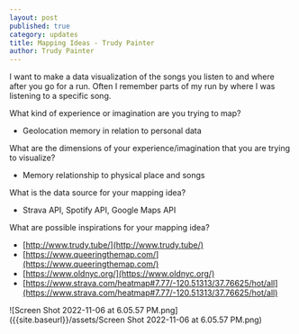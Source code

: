 ```yaml
---
layout: post
published: true
category: updates
title: Mapping Ideas - Trudy Painter
author: Trudy Painter
---
```

I want to make a data visualization of the songs you listen to and where after you go for a run. Often I remember parts of my run by where I was listening to a specific song.

What kind of experience or imagination are you trying to map?

- Geolocation memory in relation to personal data

What are the dimensions of your experience/imagination that you are trying to visualize?

- Memory relationship to physical place and songs

What is the data source for your mapping idea?

- Strava API, Spotify API, Google Maps API

What are possible inspirations for your mapping idea?

- [http://www.trudy.tube/](http://www.trudy.tube/)
- [https://www.queeringthemap.com/](https://www.queeringthemap.com/)
- [https://www.oldnyc.org/](https://www.oldnyc.org/)
- [https://www.strava.com/heatmap#7.77/-120.51313/37.76625/hot/all](https://www.strava.com/heatmap#7.77/-120.51313/37.76625/hot/all)

![Screen Shot 2022-11-06 at 6.05.57 PM.png]({{site.baseurl}}/assets/Screen Shot 2022-11-06 at 6.05.57 PM.png)


